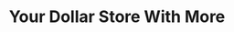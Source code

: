 ---
title: "Your Dollar Store With More"
url: /toronto/your-dollar-store-with-more/
shop: variety store
---